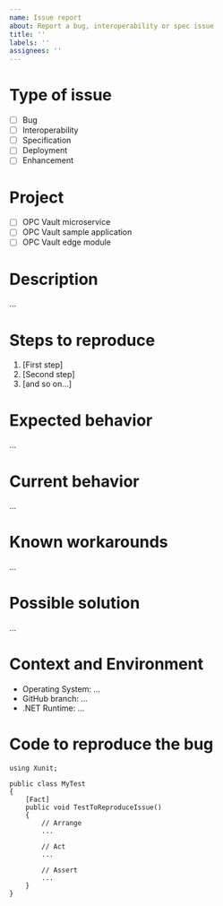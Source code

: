 ```yaml
---
name: Issue report
about: Report a bug, interoperability or spec issue
title: ''
labels: ''
assignees: ''
---
```



# Type of issue <!-- [x] in all the boxes that apply -->

- [ ] Bug
- [ ] Interoperability
- [ ] Specification
- [ ] Deployment
- [ ] Enhancement

# Project <!-- [x] in all the boxes that apply -->

- [ ] OPC Vault microservice
- [ ] OPC Vault sample application
- [ ] OPC Vault edge module

# Description <!-- Please provide a succinct description -->

...

# Steps to reproduce <!-- The steps required to reproduce the issue -->

1. [First step]
2. [Second step]
3. [and so on...]

# Expected behavior <!-- The behavior you expect -->
...

# Current behavior <!-- The actual behavior you observed -->
...

# Known workarounds <!-- If you know any known workaround please share here -->
...

# Possible solution <!-- If you have a suggestion, how the issue could be solved -->
...

# Context and Environment
* Operating System: ...
* GitHub branch: ...
* .NET Runtime: ...

# Code to reproduce the bug <!-- Possibly include a test to reproduce the issue -->
```
using Xunit;

public class MyTest
{
    [Fact]
    public void TestToReproduceIssue()
    {
        // Arrange
        ...

        // Act
        ...

        // Assert
        ...
    }
}
```
